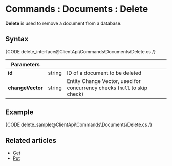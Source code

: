 # Commands : Documents : Delete

**Delete** is used to remove a document from a database.

## Syntax

{CODE delete_interface@ClientApi\Commands\Documents\Delete.cs /}

| Parameters | | |
| ------------- | ------------- | ----- |
| **id** | string | ID of a document to be deleted |
| **changeVector** | string | Entity Change Vector, used for concurrency checks (`null` to skip check) |

## Example

{CODE delete_sample@ClientApi\Commands\Documents\Delete.cs /}

## Related articles

- [Get](../../../client-api/commands/documents/get)  
- [Put](../../../client-api/commands/documents/put) 
